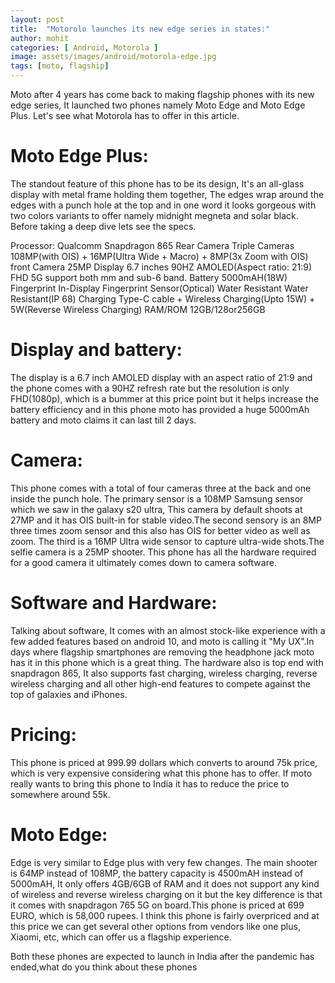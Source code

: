 ```yaml
---
layout: post
title:  "Motorolo launches its new edge series in states:"
author: mohit
categories: [ Android, Motorola ]
image: assets/images/android/motorola-edge.jpg
tags: [moto, flagship]
---
```


Moto after 4 years has come back to making flagship phones with its new edge series, 
It launched two phones namely Moto Edge and Moto Edge Plus. Let's see what Motorola has to offer 
in this article.

# Moto Edge Plus:
The standout feature of this phone has to be its design, It's 
an all-glass display with metal frame holding them together, The 
edges wrap around the edges with a punch hole at the top and in 
one word it looks gorgeous with two colors variants to offer namely midnight 
megneta and solar black. Before 
taking a deep dive lets see the specs.

Processor:	Qualcomm Snapdragon 865
Rear Camera	Triple Cameras 108MP(with OIS) + 16MP(Ultra Wide + Macro) + 8MP(3x Zoom with OIS)
front Camera	25MP
Display	        6.7 inches 90HZ AMOLED(Aspect ratio: 21:9) FHD
5G support	both mm and sub-6 band.
Battery	        5000mAH(18W)
Fingerprint	In-Display Fingerprint Sensor(Optical)
Water Resistant	Water Resistant(IP 68)
Charging	Type-C cable + Wireless Charging(Upto 15W) + 5W(Reverse Wireless Charging)
RAM/ROM         12GB/128or256GB

# Display and battery:  
The display is a 6.7 inch AMOLED display with an aspect ratio of 21:9 and the phone comes with a 90HZ refresh rate but the resolution is only FHD(1080p), which is a bummer at this price point but it helps increase the battery efficiency and in 
this phone moto has provided a huge 5000mAh battery and moto claims it can last till 2 days.

# Camera:
This phone comes with a total of four cameras three at the back and one inside the punch hole. The primary sensor is a 108MP 
Samsung sensor which we saw in the galaxy s20 ultra, This camera by default shoots at 27MP and it has OIS built-in for stable video.The 
second sensory is an 8MP three times zoom sensor and this also has OIS for better video as well as zoom. The third is a 16MP Ultra wide sensor to capture ultra-wide shots.The selfie camera is a 25MP shooter. This phone has all the hardware required for a good camera it ultimately comes down to
camera software.

# Software and Hardware:
Talking about software, It comes with an almost stock-like experience with a few added features based on android 10, and moto is calling it "My UX".In days where flagship smartphones are removing the headphone jack moto has it in this phone which is a great thing.
The hardware also is top end with snapdragon 865, It also supports fast charging, wireless charging, reverse wireless charging 
and all other high-end features to compete against the top of galaxies and iPhones.

# Pricing:
This phone is priced at 999.99 dollars which converts to around 75k price, which is very expensive considering what this phone has to offer.
If moto really wants to bring this phone to India it has to reduce the price to somewhere around 55k. 

# Moto Edge:
Edge is very similar to Edge plus with very few changes. The main shooter is 64MP instead of 108MP, the battery capacity is 4500mAH instead of 5000mAH, It 
only offers 4GB/6GB of RAM and it does not support any kind of wireless and reverse wireless charging on it but the key 
difference is that it comes with snapdragon 765 5G on board.This phone is priced at 699 EURO, which is 58,000 rupees. I think this phone is fairly overpriced and at this price we can get several other options
from vendors like one plus, Xiaomi, etc, which can offer us a flagship experience.    

Both these phones are expected to launch in India after the pandemic has ended,what do you think about these phones

